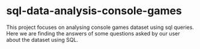 # sql-data-analysis-console-games
This project focuses on analysing console games dataset using sql queries. Here we are finding the answers of some questions asked by our user about the dataset using SQL.
